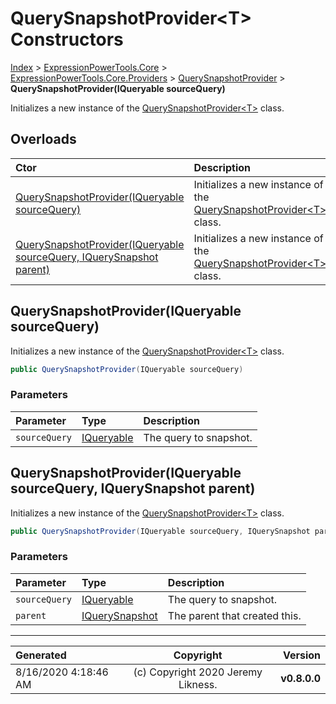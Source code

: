 ﻿# QuerySnapshotProvider&lt;T> Constructors

[Index](../index.md) > [ExpressionPowerTools.Core](ExpressionPowerTools.Core.a.md) > [ExpressionPowerTools.Core.Providers](ExpressionPowerTools.Core.Providers.n.md) > [QuerySnapshotProvider<T>](ExpressionPowerTools.Core.Providers.QuerySnapshotProvider`1.cs.md) > **QuerySnapshotProvider(IQueryable sourceQuery)**

Initializes a new instance of the [QuerySnapshotProvider&lt;T>](ExpressionPowerTools.Core.Providers.QuerySnapshotProvider`1.cs.md) class.

## Overloads

| Ctor | Description |
| :-- | :-- |
| [QuerySnapshotProvider(IQueryable sourceQuery)](#querysnapshotprovideriqueryable-sourcequery) | Initializes a new instance of the [QuerySnapshotProvider&lt;T>](ExpressionPowerTools.Core.Providers.QuerySnapshotProvider`1.cs.md) class. |
| [QuerySnapshotProvider(IQueryable sourceQuery, IQuerySnapshot parent)](#querysnapshotprovideriqueryable-sourcequery-iquerysnapshot-parent) | Initializes a new instance of the [QuerySnapshotProvider&lt;T>](ExpressionPowerTools.Core.Providers.QuerySnapshotProvider`1.cs.md) class. |

## QuerySnapshotProvider(IQueryable sourceQuery)

Initializes a new instance of the [QuerySnapshotProvider&lt;T>](ExpressionPowerTools.Core.Providers.QuerySnapshotProvider`1.cs.md) class.

```csharp
public QuerySnapshotProvider(IQueryable sourceQuery)
```

### Parameters

| Parameter | Type | Description |
| :-- | :-- | :-- |
| `sourceQuery` | [IQueryable](https://docs.microsoft.com/dotnet/api/system.linq.iqueryable) | The query to snapshot. |



## QuerySnapshotProvider(IQueryable sourceQuery, IQuerySnapshot parent)

Initializes a new instance of the [QuerySnapshotProvider&lt;T>](ExpressionPowerTools.Core.Providers.QuerySnapshotProvider`1.cs.md) class.

```csharp
public QuerySnapshotProvider(IQueryable sourceQuery, IQuerySnapshot parent)
```

### Parameters

| Parameter | Type | Description |
| :-- | :-- | :-- |
| `sourceQuery` | [IQueryable](https://docs.microsoft.com/dotnet/api/system.linq.iqueryable) | The query to snapshot. |
| `parent` | [IQuerySnapshot](ExpressionPowerTools.Core.Signatures.IQuerySnapshot.i.md) | The parent that created this. |



---

| Generated | Copyright | Version |
| :-- | :-: | --: |
| 8/16/2020 4:18:46 AM | (c) Copyright 2020 Jeremy Likness. | **v0.8.0.0** |

